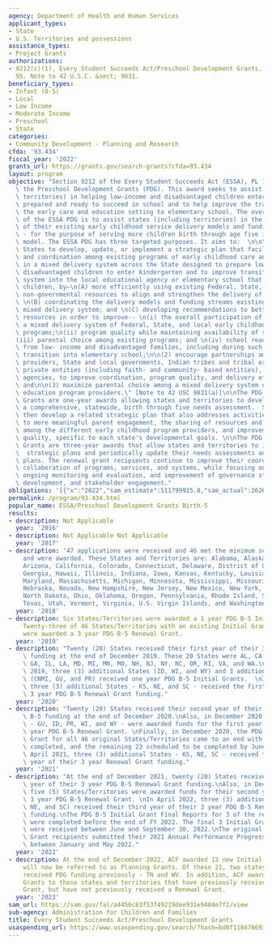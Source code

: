 ```yaml
---
agency: Department of Health and Human Services
applicant_types:
- State
- U.S. Territories and possessions
assistance_types:
- Project Grants
authorizations:
- 9212(c)(1), Every Student Succeeds Act/Preschool Development Grants. Pub. L. 114,
  95. Note to 42 U.S.C. &sect; 9831.
beneficiary_types:
- Infant (0-5)
- Local
- Low Income
- Moderate Income
- Preschool
- State
categories:
- Community Development - Planning and Research
cfda: '93.434'
fiscal_year: '2022'
grants_url: https://grants.gov/search-grants?cfda=93.434
layout: program
objective: "Section 9212 of the Every Student Succeeds Act (ESSA), PL 114-95 establishes\
  \ the Preschool Development Grants (PDG). This award seeks to assist states (including\
  \ territories) in helping low-income and disadvantaged children enter Kindergarten\
  \ prepared and ready to succeed in school and to help improve the transitions from\
  \ the early care and education setting to elementary school. The overall responsibility\
  \ of the ESSA PDG is to assist states (including territories) in the coordination\
  \ of their existing early childhood service delivery models and funding streams\
  \ - for the purpose of serving more children birth through age five in a mixed delivery\
  \ model. The ESSA PDG has three targeted purposes. It aims to:  \n\n\"(1) assist\
  \ States to develop, update, or implement a strategic plan that facilitates collaboration\
  \ and coordination among existing programs of early childhood care and education\
  \ in a mixed delivery system across the State designed to prepare low-income and\
  \ disadvantaged children to enter kindergarten and to improve transitions from such\
  \ system into the local educational agency or elementary school that enrolls such\
  \ children, by—\n(A) more efficiently using existing Federal, State, local, and\
  \ non-governmental resources to align and strengthen the delivery of existing programs,\
  \ \n(B) coordinating the delivery models and funding streams existing in the State's\
  \ mixed delivery system; and \n(C) developing recommendations to better use existing\
  \ resources in order to improve-- \n(i) the overall participation of children in\
  \ a mixed delivery system of Federal, State, and local early childhood education\
  \ programs;\n(ii) program quality while maintaining availability of services;\n\
  (iii) parental choice among existing programs; and \n(iv) school readiness for children\
  \ from low- income and disadvantaged families, including during such children's\
  \ transition into elementary school;\n\n(2) encourage partnerships among Head Start\
  \ providers, State and local governments, Indian tribes and tribal organizations,\
  \ private entities (including faith- and community- based entities), and local educational\
  \ agencies, to improve coordination, program quality, and delivery of services;\
  \ and\n\n(3) maximize parental choice among a mixed delivery system of early childhood\
  \ education program providers.\" [Note to 42 USC 9831(a)]\n\nThe PDG B-5 Planning\
  \ Grants are one-year awards allowing states and territories to develop and implement\
  \ a comprehensive, statewide, birth through five needs assessment.  States and territories\
  \ then develop a related strategic plan that also addresses activities that lead\
  \ to more meaningful parent engagement, the sharing of resources and best practices\
  \ among the different early childhood program providers, and improvements in overall\
  \ quality, specific to each state's developmental goals. \n\nThe PDG B-5 Renewal\
  \ Grants are three-year awards that allow states and territories to implement their\
  \  strategic plans and periodically update their needs assessments and related strategic\
  \ plans. The renewal grant recipients continue to improve their coordination and\
  \ collaboration of programs, services, and systems, while focusing on data integration,\
  \ ongoing monitoring and evaluation, and improvement of governance structures, policy\
  \ development, and stakeholder engagement."
obligations: '[{"x":"2022","sam_estimate":511799915.0,"sam_actual":262692683.0,"usa_spending_actual":247064602.79},{"x":"2023","sam_estimate":560148694.0,"sam_actual":0.0,"usa_spending_actual":294686821.03999996},{"x":"2024","sam_estimate":351190982.0,"sam_actual":0.0,"usa_spending_actual":265609393.41}]'
permalink: /program/93.434.html
popular_name: ESSA/Preschool Development Grants Birth-5
results:
- description: Not Applicable
  year: '2016'
- description: Not Applicable Not Applicable
  year: '2017'
- description: '47 applications were received and 46 met the minimum scoring threshold
    and were awarded. These States and Territories are: Alabama, Alaska, Arkansas,
    Arizona, California, Colorado, Connecticut, Delaware, District of Columbia, Florida,
    Georgia, Hawaii, Illinois, Indiana, Iowa, Kansas, Kentucky, Louisiana, Maine,
    Maryland, Massachusetts, Michigan, Minnesota, Mississippi, Missouri, Montana,
    Nebraska, Nevada, New Hampshire, New Jersey, New Mexico, New York, North Carolina,
    North Dakota, Ohio, Oklahoma, Oregon, Pennsylvania, Rhode Island, South Carolina,
    Texas, Utah, Vermont, Virginia, U.S. Virgin Islands, and Washington.'
  year: '2018'
- description: Six States/Territories were awarded a 1 year PDG B-5 Initial Grant.
    Twenty-three of 46 States/Territories with an existing Initial Grant from 2018
    were awarded a 3 year PDG B-5 Renewal Grant.
  year: '2019'
- description: "Twenty (20) States received their first year of their 3 year PDG B-5\
    \ funding at the end of December 2019. These 20 States were AL, CA, CO, CT, FL,\
    \ GA, IL, LA, MD, MI, MN, MO, NH, NJ, NY, NC, OR, RI, VA, and WA.\nAlso in December\
    \ 2019, three (3) additional States (ID, WI, and WY) and 3 additional Territories\
    \ (CNMI, GU, and PR) received one year PDG B-5 Initial Grants.  \nIn April 2020,\
    \ three (3) additional States - KS, NE, and SC - received the first year of their\
    \ 3 year PDG B-5 Renewal Grant funding."
  year: '2020'
- description: "Twenty (20) States received their second year of their 3 year PDG\
    \ B-5 funding at the end of December 2020.\nAlso, in December 2020, five (5) States/Territories\
    \ - GU, ID, PR, WI, and WY - were awarded funds for the first year of their 3\
    \ year PDG B-5 Renewal Grant. \nFinally, in December 2020, the PDG B-5 Initial\
    \ Grant for all 46 original States/Territories came to an end with 23 Final Reports\
    \ completed, and the remaining 23 scheduled to be completed by June 2021.\nIn\
    \ April 2021, three (3) additional States - KS, NE, SC - received their second\
    \ year of their 3 year Renewal Grant funding."
  year: '2021'
- description: "At the end of December 2021, twenty (20) States received their third\
    \ year of their 3 year PDG B-5 Renewal Grant funding.\nAlso, in December 2021,\
    \ five (5) States/Territories were awarded funds for their second year of their\
    \ 3 year PDG B-5 Renewal Grant. \nIn April 2022, three (3) additional States (KS,\
    \ NE, and SC) received their third year of their 3 year PDG B-5 Renewal Grant\
    \ funding.\nThe PDG B-5 Initial Grant Final Reports for 3 of the remaining 6 States/Territories\
    \ were completed before the end of FY 2022. The final 3 Initial Grant Final Reports\
    \ were received between June and September 30, 2022.\nThe original 20 Renewal\
    \ Grant recipients submitted their 2021 Annual Performance Progress Report (APPR)\
    \ between January and May 2022."
  year: '2022'
- description: At the end of December 2022, ACF awarded 13 new Initial Grants, which
    will now be referred to as Planning Grants. Of these 21, two states had never
    received PDG funding previously - TN and WV. In addition, ACF awarded 21 new Renewal
    Grants to those states and territories that have previously received an Initial
    Grant, but have not previously received a Renewal Grant.
  year: '2023'
sam_url: https://sam.gov/fal/a4456c83f53f49219dee931e9484e7f2/view
sub-agency: Administration for Children and Families
title: Every Student Succeeds Act/Preschool Development Grants
usaspending_url: https://www.usaspending.gov/search/?hash=bd0f118476693ae2baed1ac90887757e
---
```

